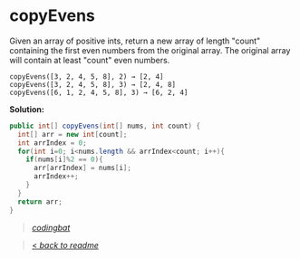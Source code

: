 # copyEvens

Given an array of positive ints, return a new array of length "count" containing the first even numbers from the original array. The original array will contain at least "count" even numbers.

```
copyEvens([3, 2, 4, 5, 8], 2) → [2, 4]
copyEvens([3, 2, 4, 5, 8], 3) → [2, 4, 8]
copyEvens([6, 1, 2, 4, 5, 8], 3) → [6, 2, 4]
```

**Solution:**

```java
public int[] copyEvens(int[] nums, int count) {
  int[] arr = new int[count];
  int arrIndex = 0;
  for(int i=0; i<nums.length && arrIndex<count; i++){
    if(nums[i]%2 == 0){
      arr[arrIndex] = nums[i];
      arrIndex++;
    }
  }
  return arr;
}
```

> _[codingbat](https://codingbat.com/prob/p134174)_

> [< _back to readme_](FINDREPLACEREADME)